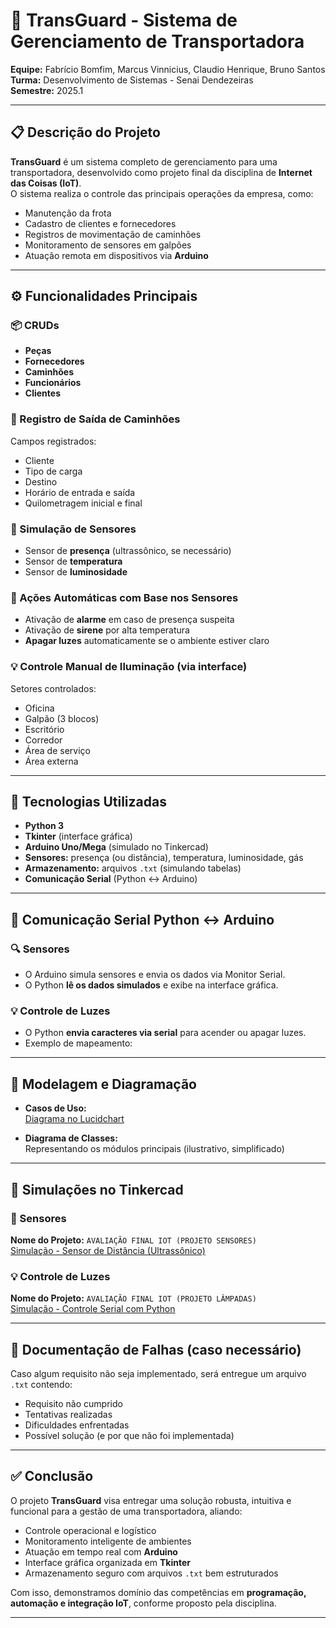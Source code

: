 # 🚚 TransGuard - Sistema de Gerenciamento de Transportadora

**Equipe:** Fabrício Bomfim, Marcus Vinnicius, Claudio Henrique, Bruno Santos  
**Turma:** Desenvolvimento de Sistemas - Senai Dendezeiras  
**Semestre:** 2025.1  

---

## 📋 Descrição do Projeto

**TransGuard** é um sistema completo de gerenciamento para uma transportadora, desenvolvido como projeto final da disciplina de **Internet das Coisas (IoT)**.  
O sistema realiza o controle das principais operações da empresa, como:

- Manutenção da frota
- Cadastro de clientes e fornecedores
- Registros de movimentação de caminhões
- Monitoramento de sensores em galpões
- Atuação remota em dispositivos via **Arduino**

---

## ⚙️ Funcionalidades Principais

### 📦 CRUDs

- **Peças**
- **Fornecedores**
- **Caminhões**
- **Funcionários**
- **Clientes**

### 📝 Registro de Saída de Caminhões

Campos registrados:
- Cliente
- Tipo de carga
- Destino
- Horário de entrada e saída
- Quilometragem inicial e final

### 🧠 Simulação de Sensores

- Sensor de **presença** (ultrassônico, se necessário)
- Sensor de **temperatura**
- Sensor de **luminosidade**

### 🚨 Ações Automáticas com Base nos Sensores

- Ativação de **alarme** em caso de presença suspeita
- Ativação de **sirene** por alta temperatura
- **Apagar luzes** automaticamente se o ambiente estiver claro

### 💡 Controle Manual de Iluminação (via interface)

Setores controlados:
- Oficina  
- Galpão (3 blocos)  
- Escritório  
- Corredor  
- Área de serviço  
- Área externa  

---

## 🧰 Tecnologias Utilizadas

- **Python 3**
- **Tkinter** (interface gráfica)
- **Arduino Uno/Mega** (simulado no Tinkercad)
- **Sensores:** presença (ou distância), temperatura, luminosidade, gás
- **Armazenamento:** arquivos `.txt` (simulando tabelas)
- **Comunicação Serial** (Python ↔ Arduino)

---

## 📡 Comunicação Serial Python ↔ Arduino

### 🔍 Sensores

- O Arduino simula sensores e envia os dados via Monitor Serial.
- O Python **lê os dados simulados** e exibe na interface gráfica.

### 💡 Controle de Luzes

- O Python **envia caracteres via serial** para acender ou apagar luzes.
- Exemplo de mapeamento:


---

## 📐 Modelagem e Diagramação

- **Casos de Uso:**  
  [Diagrama no Lucidchart](https://lucid.app/lucidchart/1914538b-1123-4e9b-bc26-f11e20b9c855/edit?viewport_loc=176%2C-236%2C3328%2C1780%2CsDms4zyG4P~t&invitationId=inv_fd4e685c-5b98-42db-9785-3633dbccd74f)

- **Diagrama de Classes:**  
  Representando os módulos principais (ilustrativo, simplificado)

---

## 🧪 Simulações no Tinkercad

### 🔧 Sensores

**Nome do Projeto:** `AVALIAÇÃO FINAL IOT (PROJETO SENSORES)`  
[Simulação - Sensor de Distância (Ultrassônico)](https://www.tinkercad.com/things/95vdITbEQFX-fernando-moreira-sensor-distancia?sharecode=yMGtEjZ1vxqIZ-p3Rmo0qI7lg7hlCRnBpwafPM4R-7Q)

### 💡 Controle de Luzes

**Nome do Projeto:** `AVALIAÇÃO FINAL IOT (PROJETO LÂMPADAS)`  
[Simulação - Controle Serial com Python](https://www.tinkercad.com/things/diOGfZNg5bt-comunicacao-serial-fernando?sharecode=m74cmOU-bVf3Ky7-_ZetpQrNyFXnoYgcTmHhoIITHoM)

---

## 📘 Documentação de Falhas (caso necessário)

Caso algum requisito não seja implementado, será entregue um arquivo `.txt` contendo:

- Requisito não cumprido  
- Tentativas realizadas  
- Dificuldades enfrentadas  
- Possível solução (e por que não foi implementada)

---

## ✅ Conclusão

O projeto **TransGuard** visa entregar uma solução robusta, intuitiva e funcional para a gestão de uma transportadora, aliando:

- Controle operacional e logístico
- Monitoramento inteligente de ambientes
- Atuação em tempo real com **Arduino**
- Interface gráfica organizada em **Tkinter**
- Armazenamento seguro com arquivos `.txt` bem estruturados

Com isso, demonstramos domínio das competências em **programação, automação e integração IoT**, conforme proposto pela disciplina.

---


